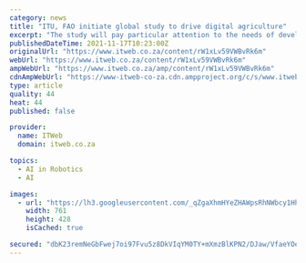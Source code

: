 ```yaml
---
category: news
title: "ITU, FAO initiate global study to drive digital agriculture"
excerpt: "The study will pay particular attention to the needs of developing countries, where people's livelihoods are most reliant on agriculture."
publishedDateTime: 2021-11-17T10:23:00Z
originalUrl: "https://www.itweb.co.za/content/rW1xLv59VWBvRk6m"
webUrl: "https://www.itweb.co.za/content/rW1xLv59VWBvRk6m"
ampWebUrl: "https://www.itweb.co.za/amp/content/rW1xLv59VWBvRk6m"
cdnAmpWebUrl: "https://www-itweb-co-za.cdn.ampproject.org/c/s/www.itweb.co.za/amp/content/rW1xLv59VWBvRk6m"
type: article
quality: 44
heat: 44
published: false

provider:
  name: ITWeb
  domain: itweb.co.za

topics:
  - AI in Robotics
  - AI

images:
  - url: "https://lh3.googleusercontent.com/_qZgaXhmHYeZHAWpsRhNWbcy1HhjmNHVH-1ME1AeEN4Ouobgg_8cHIaPvSncCsRtj2AWCBjlxCWu2yoIaTIMDGw=w816-h428"
    width: 761
    height: 428
    isCached: true

secured: "dbK23remNeGbFwej7oi97Fvu5z8DkVIqYM0TY+mXmzBlKPN2/DJaw/VfaeYOeCEjSgD2D9dQgDXk9EMGm7LoF2NsHlwvDvDVTsNhl1TTDNFwOS2di5D4nvEBWFwnWYLvFFM/gJ8F81SzCF74IBa2vj1quzOWNThU/ofAXTbPVFKxxTJrYRqFVIu9bWB/q+UGx0nsVFvXqyHcFrB0SBOvq5pd4MirYGgB3ZzPsWj04G1C0un0Fx/RD6F0/CZxuMdkFPwEOoduYfkfZE5ZIyHH+lF4BxBPjVLyLSChLeO7p4pdTfw7q5Z0lO4EQKqe6QHnl0lJvvE6CnYLI+PiIxv9dldN3ma6YNSba9LLT9LPxZA=;yzy3z1mHhtYgWEGGPS8Efg=="
---
```


